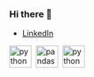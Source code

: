 ### Hi there 👋
- [LinkedIn](ссылка_на_ваш_профиль_LinkedIn)

<img src="https://cdn.jsdelivr.net/gh/devicons/devicon/icons/python/python-original-wordmark.svg" title = "python" width = "40" height = "40"/>&nbsp;
<img src="https://cdn.jsdelivr.net/gh/devicons/devicon/icons/python/python-original-wordmark.svg" title = "pandas" width = "40" height = "40"/>&nbsp;
<img src="https://cdn.jsdelivr.net/gh/devicons/devicon/icons/python/python-original-wordmark.svg" title = "python" width = "40" height = "40"/>&nbsp;
<!--
**cdm4Ki90L1t/cdm4Ki90L1t** is a ✨ _special_ ✨ repository because its `README.md` (this file) appears on your GitHub profile.

Here are some ideas to get you started:

- 🔭 I’m currently working on ...
- 🌱 I’m currently learning ...
- 👯 I’m looking to collaborate on ...
- 🤔 I’m looking for help with ...
- 💬 Ask me about ...
- 📫 How to reach me: ...
- 😄 Pronouns: ...
- ⚡ Fun fact: ...
-->
